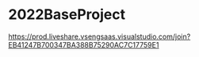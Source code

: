 # 2022BaseProject



https://prod.liveshare.vsengsaas.visualstudio.com/join?EB41247B700347BA388B75290AC7C17759E1